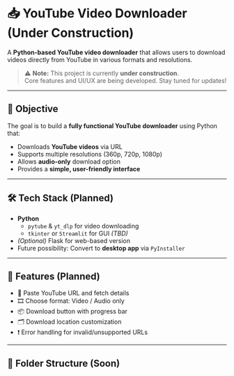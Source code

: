# 📥 YouTube Video Downloader (Under Construction)

A **Python-based YouTube video downloader** that allows users to download videos directly from YouTube in various formats and resolutions.

> ⚠️ **Note:** This project is currently **under construction**.  
> Core features and UI/UX are being developed. Stay tuned for updates!

---

## 🎯 Objective

The goal is to build a **fully functional YouTube downloader** using Python that:

- Downloads **YouTube videos** via URL
- Supports multiple resolutions (360p, 720p, 1080p)
- Allows **audio-only** download option
- Provides a **simple, user-friendly interface**

---

## 🛠️ Tech Stack (Planned)

- **Python**
  - `pytube` & `yt_dlp` for video downloading
  - `tkinter` or `Streamlit` for GUI *(TBD)*
- *(Optional)* Flask for web-based version
- Future possibility: Convert to **desktop app** via `PyInstaller`

---

## 🚧 Features (Planned)

- 🔗 Paste YouTube URL and fetch details
- 🎞️ Choose format: Video / Audio only
- 📦 Download button with progress bar
- 🗂️ Download location customization
- ❗ Error handling for invalid/unsupported URLs

---

## 📂 Folder Structure (Soon)


